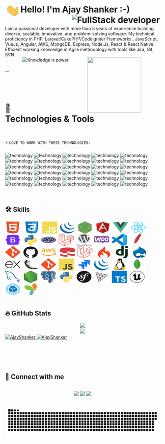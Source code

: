 # <img align="left" alt="Hi!" height="40" width="50" src="hand.gif"> Hello! I'm Ajay Shanker :-) <img align="right" src="https://komarev.com/ghpvc/?username=AjayShanker&color=dd3219" alt="FullStack developer"></img>

<br>
<div style="height: auto; width: 100%; display: block;"> 
I am a passionat developer with more than 5 years of experience building diverse, scalable, innovative, and problem-solving software. My technical proficiency in PHP, Laravel/CakePHP/Codeigniter Frameworks , JavaScript, VueJs, Angular, AWS, MongoDB, Express, Node.Js, React & React Native.
<br>

</div>
Efficient working knowledge in Agile methodology with tools like Jira, Git, SVN.

<br />
<!-- most used start -->
<div style="height: auto; width: 100%; display: block;"> 
 <div align="center">
 <picture style="width:38%;">
 <source media="(prefers-color-scheme: dark)" srcset="https://github-readme-stats-sigma-five.vercel.app/api/top-langs/?username=AjayShanker&layout=compact&theme=dracula&langs_count=8&show_icons=true&bg_color=101a26&title_color=E4562B&text_color=fff&icon_color=E4562B&hide_border=true&hide=css">
 <source media="(prefers-color-scheme: light)" srcset="https://github-readme-stats-sigma-five.vercel.app/api/top-langs/?username=AjayShanker&layout=compact&theme=dracula&langs_count=8&show_icons=true&bg_color=101a26&title_color=E4562B&text_color=fff&icon_color=E4562B&hide_border=true&hide=css">
<a href="https://in.linkedin.com/in/seniorphpprogrammer/" target="_blank"><img height="180em" width="59%" align="right"  src="https://github-readme-stats-sigma-five.vercel.app/api/top-langs/?username=AjayShanker&layout=compact&theme=dracula&langs_count=8&show_icons=true&bg_color=101a26&title_color=E4562B&text_color=fff&icon_color=E4562B&hide_border=true&hide=css"/></a>
</picture>

 <picture style="width:58%;">
  <source media="(prefers-color-scheme: dark)" srcset="ajay_shanker.gif">
  <source media="(prefers-color-scheme: light)" srcset="ajay_shanker.gif">
  <a href="https://in.linkedin.com/in/seniorphpprogrammer/" target="_blank"><img height="180em" alt="Knowledge is power" align="right"  src="ajay_shanker.gif"/></a>
</picture>
</div>
<br />
</div>

__
<br><p>&nbsp;</p><br>

# 🚀 Technologies & Tools
 <br>
<div style="height: auto; width: 100%; display: block;"> 


⚡ <code>LOVE TO WORK WITH THESE TECHNOLOGIES:</code>
<br><br />
     <img align="center" alt="technology" height="20" width="121" src="https://img.shields.io/badge/Language-HTML-informational?style=flat&logo=html5&logoColor=white&color=2bbc8a">
    <img align="center" alt="technology" height="20" width="121" src="https://img.shields.io/badge/Language-CSS-informational?style=flat&logo=css3&logoColor=white&color=2bbc8a">
    <img align="center" alt="technology" height="20" width="121" src="https://img.shields.io/badge/Framework-Bootstrap-informational?style=flat&logo=bootstrap&logoColor=white&color=2bbc8a">
    <img align="center" alt="technology" height="20" width="121" src="https://img.shields.io/badge/Language-Javascript-informational?style=flat&logo=javascript&logoColor=white&color=2bbc8a">
    <img align="center" alt="technology" height="20" width="121" src="https://img.shields.io/badge/Language-TypeScript-informational?style=flat&logo=typescript&logoColor=white&color=2bbc8a">
    <img align="center" alt="technology" height="20" width="121" src="https://img.shields.io/badge/Framework-Express-informational?style=flat&logo=express&logoColor=white&color=2bbc8a">
    <img align="center" alt="technology" height="20" width="121" src="https://img.shields.io/badge/Library-Socket.io-informational?style=flat&logo=Socket.io&logoColor=white&color=2bbc8a">
    <img align="center" alt="technology" height="20" width="121" src="https://img.shields.io/badge/Environment-Node-informational?style=flat&logo=node.js&logoColor=white&color=2bbc8a">
    <img align="center" alt="technology" height="20" width="121" src="https://img.shields.io/badge/Library-Vue-informational?style=flat&logo=vue.js&logoColor=white&color=2bbc8a">
    <img align="center" alt="technology" height="20" width="121" src="https://img.shields.io/badge/Library-React-informational?style=flat&logo=react&logoColor=white&color=2bbc8a">
    <img align="center" alt="technology" height="20" width="121" src="https://img.shields.io/badge/Framework-Angular-informational?style=flat&logo=angular&logoColor=white&color=2bbc8a">
    <img align="center" alt="technology" height="20" width="121" src="https://img.shields.io/badge/Database-MySQL-informational?style=flat&logo=mysql&logoColor=white&color=2bbc8a">
    <img align="center" alt="technology" height="20" width="121" src="https://img.shields.io/badge/Database-Postgres-informational?style=flat&logo=postgresql&logoColor=white&color=2bbc8a">
    <img align="center" alt="technology" height="20" width="121" src="https://img.shields.io/badge/Database-MongoDB-informational?style=flat&logo=mongodb&logoColor=white&color=2bbc8a">
    <img align="center" alt="technology" height="20" width="121" src="https://img.shields.io/badge/Language-GraphQL-informational?style=flat&logo=graphql&logoColor=white&color=2bbc8a">
    <img align="center" alt="technology" height="20" width="121" src="https://img.shields.io/badge/Editor-VSCode-informational?style=flat&logo=visualstudiocode&logoColor=white&color=2bbc8a">
    <img align="center" alt="technology" height="20" width="121" src="https://img.shields.io/badge/Platform-Heroku-informational?style=flat&logo=netlify&logoColor=white&color=2bbc8a">
    <img align="center" alt="technology" height="20" width="121" src="https://img.shields.io/badge/Platform-Vercel-informational?style=flat&logo=vercel&logoColor=white&color=2bbc8a">
    <img align="center" alt="technology" height="20" width="121" src="https://img.shields.io/badge/Platform-Firebase-informational?style=flat&logo=firebase&logoColor=white&color=2bbc8a">
    <img align="center" alt="technology" height="20" width="121" src="https://img.shields.io/badge/Language-Python-informational?style=flat&logo=python&logoColor=white&color=2bbc8a">
    <img align="center" alt="technology" height="20" width="121" src="https://img.shields.io/badge/Framework-Flask-informational?style=flat&logo=flask&logoColor=white&color=2bbc8a">
    <img align="center" alt="technology" height="20" width="121" src="https://img.shields.io/badge/Framework-FastAPI-informational?style=flat&logo=fastapi&logoColor=white&color=2bbc8a">
    <img align="center" alt="technology" height="20" width="121" src="https://img.shields.io/badge/Framework-Django-informational?style=flat&logo=django&logoColor=white&color=2bbc8a">
    <img align="center" alt="technology" height="20" width="121" src="https://img.shields.io/badge/Framework-Laravel-informational?style=flat&logo=laravel&logoColor=white&color=2bbc8a">
    <img align="center" alt="technology" height="20" width="121" src="https://img.shields.io/badge/Framework-CodeIgniter-informational?style=flat&logo=codeIgniter&logoColor=white&color=2bbc8a">
    <img align="center" alt="technology" height="20" width="121" src="https://img.shields.io/badge/Framework-CakePHP-informational?style=flat&logo=cakephp&logoColor=white&color=2bbc8a">
    <img align="center" alt="technology" height="20" width="121" src="https://img.shields.io/badge/Framework-Symfony-informational?style=flat&logo=symfony&logoColor=white&color=2bbc8a">
    <img align="center" alt="technology" height="20" width="121" src="https://img.shields.io/badge/Module-Webpack-informational?style=flat&logo=webpack&logoColor=white&color=2bbc8a">
    <img align="center" alt="technology" height="20" width="121" src="https://img.shields.io/badge/WebGL-Three.js-informational?style=flat&logo=three.js&logoColor=white&color=2bbc8a">
    <img align="center" alt="technology" height="20" width="121" src="https://img.shields.io/badge/Platform-UnrealEngine-informational?style=flat&logo=unrealengine&logoColor=white&color=2bbc8a">

</div>
<br>

 ##  🛠️ Skills

<div style="height: auto; width: 100%; display: block;"> 
 
  <img align="center" alt="AjayShanker-HTML" height="40" width="50" src="https://raw.githubusercontent.com/devicons/devicon/master/icons/html5/html5-original.svg">
  &nbsp;&nbsp;<img align="center" alt="AjayShanker-CSS" height="40" width="50" src="https://raw.githubusercontent.com/devicons/devicon/master/icons/css3/css3-original.svg">&nbsp;&nbsp;<img align="center" alt="AjayShanker-Js" height="40" width="50" src="https://raw.githubusercontent.com/devicons/devicon/master/icons/javascript/javascript-plain.svg">&nbsp;&nbsp;<img align="center" alt="AjayShanker-jQuery" height="40" width="50" src="https://raw.githubusercontent.com/devicons/devicon/master/icons/jquery/jquery-plain.svg">&nbsp;&nbsp;<img align="center" alt="AjayShanker-Nodejs" height="40" width="50" src="https://raw.githubusercontent.com/devicons/devicon/master/icons/nodejs/nodejs-plain.svg">&nbsp;&nbsp;<img align="center" alt="AjayShanker-Angular" height="40" width="50" src="https://raw.githubusercontent.com/devicons/devicon/master/icons/angularjs/angularjs-original.svg">&nbsp;&nbsp;<img align="center" alt="AjayShanker-vuejs" height="40" width="50" src="https://raw.githubusercontent.com/devicons/devicon/master/icons/vuejs/vuejs-original.svg">&nbsp;&nbsp;<img align="center" alt="AjayShanker-react" height="40" width="50" src="https://raw.githubusercontent.com/devicons/devicon/master/icons/react/react-original.svg">&nbsp;&nbsp;<img align="center" alt="AjayShanker-Bootstrap" height="40" width="50" src="https://raw.githubusercontent.com/devicons/devicon/master/icons/bootstrap/bootstrap-plain.svg">&nbsp;&nbsp;<img align="center" alt="AjayShanker-Python" height="40" width="50" src="https://raw.githubusercontent.com/devicons/devicon/master/icons/python/python-original.svg">&nbsp;&nbsp;<img align="center" alt="AjayShanker-Php" height="40" width="50" src="https://raw.githubusercontent.com/devicons/devicon/master/icons/php/php-original.svg">&nbsp;&nbsp;<img align="center" alt="AjayShanker-Laravel" height="40" width="50" src="https://raw.githubusercontent.com/devicons/devicon/master/icons/laravel/laravel-original.svg">&nbsp;&nbsp;<img align="center" alt="AjayShanker-Wordpres" height="40" width="50" src="https://raw.githubusercontent.com/devicons/devicon/master/icons/wordpress/wordpress-original.svg">&nbsp;&nbsp;<img align="center" alt="AjayShanker-Woocommerce" height="40" width="50" src="https://raw.githubusercontent.com/devicons/devicon/master/icons/woocommerce/woocommerce-plain.svg">&nbsp;&nbsp;<img align="center" alt="AjayShanker-VScode" height="40" width="50" src="https://raw.githubusercontent.com/devicons/devicon/master/icons/vscode/vscode-original.svg">&nbsp;&nbsp;<img align="center" alt="AjayShanker-Apache" height="40" width="50" src="https://raw.githubusercontent.com/devicons/devicon/master/icons/apache/apache-plain.svg">&nbsp;&nbsp;<img align="center" alt="AjayShanker-Git" height="40" width="50" src="https://raw.githubusercontent.com/devicons/devicon/master/icons/git/git-plain.svg">&nbsp;&nbsp;<img align="center" alt="AjayShanker-Github" height="40" width="50" src="https://raw.githubusercontent.com/devicons/devicon/master/icons/github/github-original.svg">&nbsp;&nbsp;<img align="center" alt="AjayShanker-AWS" height="40" width="50" src="https://raw.githubusercontent.com/devicons/devicon/master/icons/amazonwebservices/amazonwebservices-plain-wordmark.svg">
  &nbsp;&nbsp;<img align="center" alt="AjayShanker-cakephp" height="40" width="50" src="https://raw.githubusercontent.com/devicons/devicon/master/icons/cakephp/cakephp-plain.svg">&nbsp;&nbsp;<img align="center" alt="AjayShanker-laravel" height="40" width="50" src="https://raw.githubusercontent.com/devicons/devicon/master/icons/laravel/laravel-original.svg">
  &nbsp;&nbsp;<img align="center" alt="AjayShanker-codeigniter" height="40" width="50" src="https://raw.githubusercontent.com/devicons/devicon/master/icons/codeigniter/codeigniter-plain.svg">&nbsp;&nbsp;<img align="center" alt="AjayShanker-django" height="40" width="50" src="https://raw.githubusercontent.com/devicons/devicon/master/icons/django/django-plain.svg">&nbsp;&nbsp;<img align="center" alt="AjayShanker-drupal" height="40" width="50" src="https://raw.githubusercontent.com/devicons/devicon/master/icons/drupal/drupal-original.svg">&nbsp;&nbsp;<img align="center" alt="AjayShanker-express" height="40" width="50" src="https://raw.githubusercontent.com/devicons/devicon/master/icons/express/express-original.svg">&nbsp;&nbsp;<img align="center" alt="AjayShanker-flask" height="40" width="50" src="https://raw.githubusercontent.com/devicons/devicon/master/icons/flask/flask-original.svg">&nbsp;&nbsp;<img align="center" alt="AjayShanker-git" height="40" width="50" src="https://raw.githubusercontent.com/devicons/devicon/master/icons/git/git-original.svg">&nbsp;&nbsp;<img align="center" alt="AjayShanker-javascript" height="40" width="50" src="https://raw.githubusercontent.com/devicons/devicon/master/icons/javascript/javascript-original.svg">&nbsp;&nbsp;<img align="center" alt="AjayShanker-jira" height="40" width="50" src="https://raw.githubusercontent.com/devicons/devicon/master/icons/jira/jira-original.svg">&nbsp;&nbsp;<img align="center" alt="AjayShanker-jquery" height="40" width="50" src="https://raw.githubusercontent.com/devicons/devicon/master/icons/jquery/jquery-original.svg">&nbsp;&nbsp;<img align="center" alt="AjayShanker-linux" height="40" width="50" src="https://raw.githubusercontent.com/devicons/devicon/master/icons/linux/linux-original.svg">&nbsp;&nbsp;<img align="center" alt="AjayShanker-mongodb" height="40" width="50" src="https://raw.githubusercontent.com/devicons/devicon/master/icons/mongodb/mongodb-original.svg">&nbsp;&nbsp;<img align="center" alt="AjayShanker-mysql" height="40" width="50" src="https://raw.githubusercontent.com/devicons/devicon/master/icons/mysql/mysql-original.svg">&nbsp;&nbsp;<img align="center" alt="AjayShanker-nodejs" height="40" width="50" src="https://raw.githubusercontent.com/devicons/devicon/master/icons/nodejs/nodejs-original.svg">&nbsp;&nbsp;<img align="center" alt="AjayShanker-postgresql" height="40" width="50" src="https://raw.githubusercontent.com/devicons/devicon/master/icons/postgresql/postgresql-original.svg">&nbsp;&nbsp;<img align="center" alt="AjayShanker-python" height="40" width="50" src="https://raw.githubusercontent.com/devicons/devicon/master/icons/python/python-original.svg">&nbsp;&nbsp;<img align="center" alt="AjayShanker-symfony" height="40" width="50" src="https://raw.githubusercontent.com/devicons/devicon/master/icons/symfony/symfony-original.svg">&nbsp;&nbsp;<img align="center" alt="AjayShanker-threejs" height="40" width="50" src="https://raw.githubusercontent.com/devicons/devicon/master/icons/threejs/threejs-original.svg">&nbsp;&nbsp;<img align="center" alt="AjayShanker-typescript" height="40" width="50" src="https://raw.githubusercontent.com/devicons/devicon/master/icons/typescript/typescript-original.svg">&nbsp;&nbsp;<img align="center" alt="AjayShanker-unrealengine" height="40" width="50" src="https://raw.githubusercontent.com/devicons/devicon/master/icons/unrealengine/unrealengine-original.svg">&nbsp;&nbsp;<img align="center" alt="AjayShanker-webpack" height="40" width="50" src="https://raw.githubusercontent.com/devicons/devicon/master/icons/webpack/webpack-original.svg">&nbsp;&nbsp;<img align="center" alt="AjayShanker-yii" height="40" width="50" src="https://raw.githubusercontent.com/devicons/devicon/master/icons/yii/yii-original.svg">

</div>

<br>

## 🔥 GitHub Stats

<!-- stats start -->


  <div style="height: auto; width: 100%; display: block;" align="center"> 
    <img src="https://github-profile-trophy.vercel.app/?username=AjayShanker&amp;column=4&amp;row=2&amp;margin-w=20&amp;margin-h=10" style="max-width: 100%;">
   <br>
   <img src="https://github-profile-summary-cards.vercel.app/api/cards/profile-details?username=AjayShanker&amp;theme=monokai" style="max-width: 100%;">
  </div>
  
<div>
  <a href="https://github.com/AjayShanker" align="center">
   
   <img width="49%" height="180em" src="https://github-readme-streak-stats.herokuapp.com?user=AjayShanker&theme=tokyonight&hide_border=true&background=101A26&stroke=FFFFFF&border=FFFFFF&ring=E4562B&fire=1051E5&currStreakNum=FFFFFF&sideNums=FFFFFF&currStreakLabel=FFFFFF&sideLabels=FFFFFF&dates=1051E5" alt="AjayShanker" />
   
   <img width="49%" height="180em" src="https://github-readme-stats-sigma-five.vercel.app/api?username=AjayShanker&theme=tokyonight&show_icons=true&include_all_commits=true&count_private=true&bg_color=101a26&title_color=E4562B&text_color=fff&icon_color=1051E5&hide=reviews,issues,stars&hide_border=true" alt="AjayShanker"/>
      
 </a>
</div>
<br><p>&nbsp;</p><br>

<!-- stats end -->
  
  ## 🤝 Connect with me
 
 <!-- social start -->
<div align="center"><br />
  <a href="https://twitter.com/sr_phpdeveloper" target="_blank"><img src="https://img.shields.io/badge/-Twitter-%23E4405F?style=for-the-badge&logo=twitter&logoColor=white" target="_blank"></a>
  <a href = "mailto:ajayshanker18@gmail.com"><img src="https://img.shields.io/badge/-Gmail-%23333?style=for-the-badge&logo=gmail&logoColor=white" target="_blank"></a>
  <a href="https://in.linkedin.com/in/seniorphpprogrammer/" target="_blank"><img src="https://img.shields.io/badge/-LinkedIn-%230077B5?style=for-the-badge&logo=linkedin&logoColor=white" target="_blank"></a> 
 
 <!-- social end -->
 
 ##
 
  ![Snake animation](https://raw.githubusercontent.com/AjayShanker/AjayShanker/main/github-contribution-grid-snake.svg)
 
</div>
